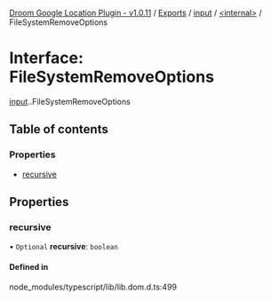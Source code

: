[Droom Google Location Plugin - v1.0.11](../README.md) / [Exports](../modules.md) / [input](../modules/input.md) / [<internal\>](../modules/input._internal_.md) / FileSystemRemoveOptions

# Interface: FileSystemRemoveOptions

[input](../modules/input.md).[<internal>](../modules/input._internal_.md).FileSystemRemoveOptions

## Table of contents

### Properties

- [recursive](input._internal_.FileSystemRemoveOptions.md#recursive)

## Properties

### recursive

• `Optional` **recursive**: `boolean`

#### Defined in

node_modules/typescript/lib/lib.dom.d.ts:499
